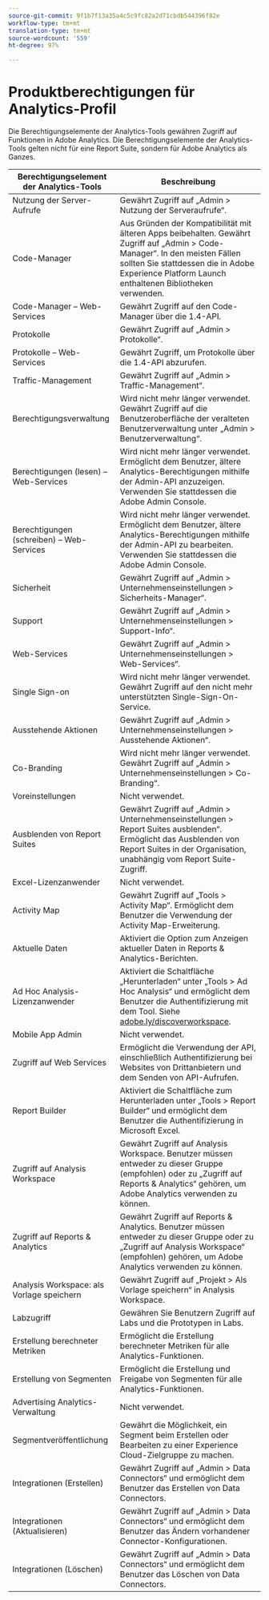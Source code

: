 ```yaml
---
source-git-commit: 9f1b7f13a35a4c5c9fc82a2d71cbdb544396f82e
workflow-type: tm+mt
translation-type: tm+mt
source-wordcount: '559'
ht-degree: 97%

---
```

# Produktberechtigungen für Analytics-Profil

Die Berechtigungselemente der Analytics-Tools gewähren Zugriff auf Funktionen in Adobe Analytics. Die Berechtigungselemente der Analytics-Tools gelten nicht für eine Report Suite, sondern für Adobe Analytics als Ganzes.

| Berechtigungselement der Analytics-Tools | Beschreibung |
|----|----|
| Nutzung der Server-Aufrufe | Gewährt Zugriff auf „Admin > Nutzung der Serveraufrufe“. |
| Code-Manager | Aus Gründen der Kompatibilität mit älteren Apps beibehalten. Gewährt Zugriff auf „Admin > Code-Manager“. In den meisten Fällen sollten Sie stattdessen die in Adobe Experience Platform Launch enthaltenen Bibliotheken verwenden. |
| Code-Manager – Web-Services | Gewährt Zugriff auf den Code-Manager über die 1.4-API. |
| Protokolle | Gewährt Zugriff auf „Admin > Protokolle“. |
| Protokolle – Web-Services | Gewährt Zugriff, um Protokolle über die 1.4-API abzurufen. |
| Traffic-Management | Gewährt Zugriff auf „Admin > Traffic-Management“. |
| Berechtigungsverwaltung | Wird nicht mehr länger verwendet. Gewährt Zugriff auf die Benutzeroberfläche der veralteten Benutzerverwaltung unter „Admin > Benutzerverwaltung“. |
| Berechtigungen (lesen) – Web-Services | Wird nicht mehr länger verwendet. Ermöglicht dem Benutzer, ältere Analytics-Berechtigungen mithilfe der Admin-API anzuzeigen. Verwenden Sie stattdessen die Adobe Admin Console. |
| Berechtigungen (schreiben) – Web-Services | Wird nicht mehr länger verwendet. Ermöglicht dem Benutzer, ältere Analytics-Berechtigungen mithilfe der Admin-API zu bearbeiten. Verwenden Sie stattdessen die Adobe Admin Console. |
| Sicherheit | Gewährt Zugriff auf „Admin > Unternehmenseinstellungen > Sicherheits-Manager“. |
| Support | Gewährt Zugriff auf „Admin > Unternehmenseinstellungen > Support-Info“. |
| Web-Services | Gewährt Zugriff auf „Admin > Unternehmenseinstellungen > Web-Services“. |
| Single Sign-on | Wird nicht mehr länger verwendet. Gewährt Zugriff auf den nicht mehr unterstützten Single-Sign-On-Service. |
| Ausstehende Aktionen | Gewährt Zugriff auf „Admin > Unternehmenseinstellungen > Ausstehende Aktionen“. |
| Co-Branding | Wird nicht mehr länger verwendet. Gewährt Zugriff auf „Admin > Unternehmenseinstellungen > Co-Branding“. |
| Voreinstellungen | Nicht verwendet. |
| Ausblenden von Report Suites | Gewährt Zugriff auf „Admin > Unternehmenseinstellungen > Report Suites ausblenden“. Ermöglicht das Ausblenden von Report Suites in der Organisation, unabhängig vom Report Suite-Zugriff. |
| Excel-Lizenzanwender | Nicht verwendet. |
| Activity Map | Gewährt Zugriff auf „Tools > Activity Map“. Ermöglicht dem Benutzer die Verwendung der Activity Map-Erweiterung. |
| Aktuelle Daten | Aktiviert die Option zum Anzeigen aktueller Daten in Reports &amp; Analytics-Berichten. |
| Ad Hoc Analysis-Lizenzanwender | Aktiviert die Schaltfläche „Herunterladen“ unter „Tools > Ad Hoc Analysis“ und ermöglicht dem Benutzer die Authentifizierung mit dem Tool. Siehe [adobe.ly/discoverworkspace](https://adobe.ly/discoverworkspace). |
| Mobile App Admin | Nicht verwendet. |
| Zugriff auf Web Services | Ermöglicht die Verwendung der API, einschließlich Authentifizierung bei Websites von Drittanbietern und dem Senden von API-Aufrufen. |
| Report Builder | Aktiviert die Schaltfläche zum Herunterladen unter „Tools > Report Builder“ und ermöglicht dem Benutzer die Authentifizierung in Microsoft Excel. |
| Zugriff auf Analysis Workspace | Gewährt Zugriff auf Analysis Workspace. Benutzer müssen entweder zu dieser Gruppe (empfohlen) oder zu „Zugriff auf Reports &amp; Analytics“ gehören, um Adobe Analytics verwenden zu können. |
| Zugriff auf Reports &amp; Analytics | Gewährt Zugriff auf Reports &amp; Analytics. Benutzer müssen entweder zu dieser Gruppe oder zu „Zugriff auf Analysis Workspace“ (empfohlen) gehören, um Adobe Analytics verwenden zu können. |
| Analysis Workspace: als Vorlage speichern | Gewährt Zugriff auf „Projekt > Als Vorlage speichern“ in Analysis Workspace. |
| Labzugriff | Gewähren Sie Benutzern Zugriff auf Labs und die Prototypen in Labs. |
| Erstellung berechneter Metriken | Ermöglicht die Erstellung berechneter Metriken für alle Analytics-Funktionen. |
| Erstellung von Segmenten | Ermöglicht die Erstellung und Freigabe von Segmenten für alle Analytics-Funktionen. |
| Advertising Analytics-Verwaltung | Nicht verwendet. |
| Segmentveröffentlichung | Gewährt die Möglichkeit, ein Segment beim Erstellen oder Bearbeiten zu einer Experience Cloud-Zielgruppe zu machen. |
| Integrationen (Erstellen) | Gewährt Zugriff auf „Admin > Data Connectors“ und ermöglicht dem Benutzer das Erstellen von Data Connectors. |
| Integrationen (Aktualisieren) | Gewährt Zugriff auf „Admin > Data Connectors“ und ermöglicht dem Benutzer das Ändern vorhandener Connector-Konfigurationen. |
| Integrationen (Löschen) | Gewährt Zugriff auf „Admin > Data Connectors“ und ermöglicht dem Benutzer das Löschen von Data Connectors. |
